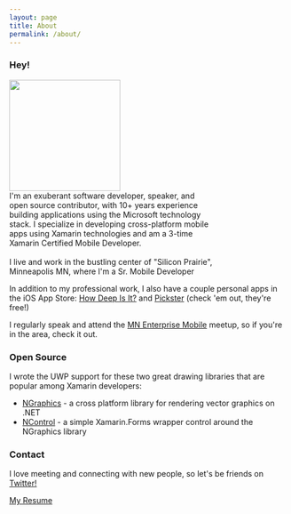```yaml
---
layout: page
title: About
permalink: /about/
---
```


### Hey! 

<div>
  <div style="display: inline-block;" align="top">
    <img src="{{site.baseurl}}/images/trophyPhoto.jpg" width="200" />  
  </div>
  <div style="display: inline-block; width: 73%; vertical-align: top;">I'm an exuberant software developer, speaker, and open source contributor, with 10+ years experience building applications using the Microsoft technology stack. I specialize in developing cross-platform mobile apps using Xamarin technologies and am a 3-time Xamarin Certified Mobile Developer. <br/><br/>
  I live and work in the bustling center of "Silicon Prairie", Minneapolis MN, where I'm a Sr. Mobile Developer 
  <!--at <a href="https://www.mcomposer.com">Mobile Composer</a> and leading the development on our flagship moible app, Orchestrate.-->
  </div>
</div>

In addition to my professional work, I also have a couple personal apps in the iOS App Store: [How Deep Is It?](https://itunes.apple.com/us/app/how-deep-is-it/id955364125) and [Pickster](https://itunes.apple.com/us/app/pickster/id1055947478) (check 'em out, they're free!)

I regularly speak and attend the [MN Enterprise Mobile](https://www.meetup.com/Minnesota-Enterprise-Mobile) meetup, so if you're in the area, check it out.


### Open Source

I wrote the UWP support for these two great drawing libraries that are popular among Xamarin developers:  
 - [NGraphics](https://github.com/praeclarum/NGraphics) - a cross platform library for rendering vector graphics on .NET
 - [NControl](https://github.com/chrfalch/NControl) - a simple Xamarin.Forms wrapper control around the NGraphics library


### Contact

I love meeting and connecting with new people, so let's be friends on [Twitter!](https://twitter.com/tomsoderling)

<a href="{{site.baseurl}}/resume/Tom_Soderling_Resume.pdf" download>My Resume</a>

<!--### Press

- Case study on the [Xamarin blog](https://blog.xamarin.com/mobile-composer-transforms-products-people-and-processes-with-xamarin-apps/)
- Case study [by Microsoft](https://customers.microsoft.com/en-us/story/orchestrating-marketing-and-sales-performance)-->